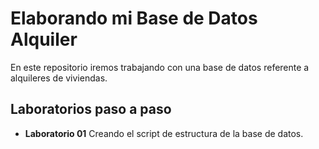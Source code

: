 # Elaborando mi Base de Datos Alquiler
En este repositorio iremos trabajando con una base de datos referente a alquileres de viviendas.

## Laboratorios paso a paso
- **Laboratorio 01** Creando el script de estructura de la base de datos.
